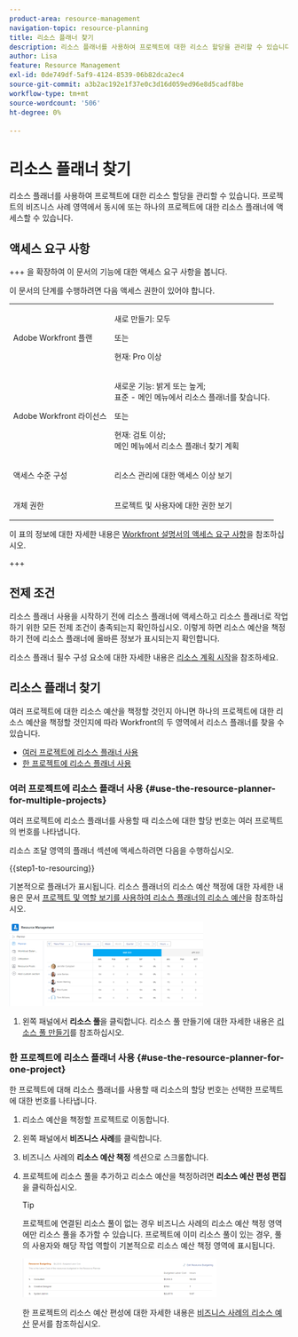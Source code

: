 ```yaml
---
product-area: resource-management
navigation-topic: resource-planning
title: 리소스 플래너 찾기
description: 리소스 플래너를 사용하여 프로젝트에 대한 리소스 할당을 관리할 수 있습니다. 프로젝트의 비즈니스 사례 영역에서 동시에 또는 하나의 프로젝트에 대한 리소스 플래너에 액세스할 수 있습니다.
author: Lisa
feature: Resource Management
exl-id: 0de749df-5af9-4124-8539-06b82dca2ec4
source-git-commit: a3b2ac192e1f37e0c3d16d059ed96e8d5cadf8be
workflow-type: tm+mt
source-wordcount: '506'
ht-degree: 0%

---
```


# 리소스 플래너 찾기

<!--
<p data-mc-conditions="QuicksilverOrClassic.Draft mode">(This came off this article: draft that content in the article when this comes live: /Content/Resource Mgmt/Resource Planning/get-started-resource-planner.html)</p>
-->

리소스 플래너를 사용하여 프로젝트에 대한 리소스 할당을 관리할 수 있습니다. 프로젝트의 비즈니스 사례 영역에서 동시에 또는 하나의 프로젝트에 대한 리소스 플래너에 액세스할 수 있습니다.

## 액세스 요구 사항

+++ 을 확장하여 이 문서의 기능에 대한 액세스 요구 사항을 봅니다.

이 문서의 단계를 수행하려면 다음 액세스 권한이 있어야 합니다.

<table style="table-layout:auto"> 
 <col> 
 <col> 
 <tbody> 
  <tr> 
   <td role="rowheader">Adobe Workfront 플랜</td> 
   <td><p>새로 만들기: 모두</p>
       <p>또는</p>
       <p>현재: Pro 이상</p> </td> 
  </tr> 
  <tr> 
   <td role="rowheader">Adobe Workfront 라이선스</td> 
   <td><p>새로운 기능: 밝게 또는 높게;</br>
          표준 - 메인 메뉴에서 리소스 플래너를 찾습니다.</p>
       <p>또는</p>
       <p>현재: 검토 이상;</br>
       메인 메뉴에서 리소스 플래너 찾기 계획</p></td>
  </tr> 
  <tr> 
   <td role="rowheader">액세스 수준 구성</td> 
   <td> <p>리소스 관리에 대한 액세스 이상 보기</p> </td> 
  </tr> 
  <tr> 
   <td role="rowheader">개체 권한</td> 
   <td> <p>프로젝트 및 사용자에 대한 권한 보기 </p> </td> 
  </tr> 
 </tbody> 
</table>

이 표의 정보에 대한 자세한 내용은 [Workfront 설명서의 액세스 요구 사항](/help/quicksilver/administration-and-setup/add-users/access-levels-and-object-permissions/access-level-requirements-in-documentation.md)을 참조하십시오.

+++

## 전제 조건

리소스 플래너 사용을 시작하기 전에 리소스 플래너에 액세스하고 리소스 플래너로 작업하기 위한 모든 전제 조건이 충족되는지 확인하십시오. 이렇게 하면 리소스 예산을 책정하기 전에 리소스 플래너에 올바른 정보가 표시되는지 확인합니다.

리소스 플래너 필수 구성 요소에 대한 자세한 내용은 [리소스 계획 시작](../../resource-mgmt/resource-planning/get-started-resource-planning.md)을 참조하세요.

## 리소스 플래너 찾기

<!--
<p data-mc-conditions="QuicksilverOrClassic.Draft mode">(this was moved from the get-started-resource-planner article)</p>
-->

여러 프로젝트에 대한 리소스 예산을 책정할 것인지 아니면 하나의 프로젝트에 대한 리소스 예산을 책정할 것인지에 따라 Workfront의 두 영역에서 리소스 플래너를 찾을 수 있습니다.

* [여러 프로젝트에 리소스 플래너 사용](#use-the-resource-planner-for-multiple-projects)
* [한 프로젝트에 리소스 플래너 사용](#use-the-resource-planner-for-one-project)

### 여러 프로젝트에 리소스 플래너 사용 {#use-the-resource-planner-for-multiple-projects}

여러 프로젝트에 리소스 플래너를 사용할 때 리소스에 대한 할당 번호는 여러 프로젝트의 번호를 나타냅니다.

리소스 조달 영역의 플래너 섹션에 액세스하려면 다음을 수행하십시오.

{{step1-to-resourcing}}

기본적으로 플래너가 표시됩니다.  리소스 플래너의 리소스 예산 책정에 대한 자세한 내용은 문서 [프로젝트 및 역할 보기를 사용하여 리소스 플래너의 리소스 예산](../../resource-mgmt/resource-planning/budget-resources-project-role-views-resource-planner.md)을 참조하십시오.

![기본값으로 리소스 플래너](assets/qs-resource-management-area-with-planner-as-default-350x152.png)

1. 왼쪽 패널에서 **리소스 풀**&#x200B;을 클릭합니다.
리소스 풀 만들기에 대한 자세한 내용은 [리소스 풀 만들기](../../resource-mgmt/resource-planning/resource-pools/create-resource-pools.md)를 참조하십시오.

### 한 프로젝트에 리소스 플래너 사용 {#use-the-resource-planner-for-one-project}

한 프로젝트에 대해 리소스 플래너를 사용할 때 리소스의 할당 번호는 선택한 프로젝트에 대한 번호를 나타냅니다.

1. 리소스 예산을 책정할 프로젝트로 이동합니다.
1. 왼쪽 패널에서 **비즈니스 사례**&#x200B;를 클릭합니다.
1. 비즈니스 사례의 **리소스 예산 책정** 섹션으로 스크롤합니다.
1. 프로젝트에 리소스 풀을 추가하고 리소스 예산을 책정하려면 **리소스 예산 편성 편집**&#x200B;을 클릭하십시오.

   >[!TIP]
   >
   >프로젝트에 연결된 리소스 풀이 없는 경우 비즈니스 사례의 리소스 예산 책정 영역에만 리소스 풀을 추가할 수 있습니다. 프로젝트에 이미 리소스 풀이 있는 경우, 풀의 사용자와 해당 작업 역할이 기본적으로 리소스 예산 책정 영역에 표시됩니다.

   ![리소스 예산 책정](assets/resource-budgeting-area-on-project-350x70.png)

   한 프로젝트의 리소스 예산 편성에 대한 자세한 내용은 [비즈니스 사례의 리소스 예산](../../manage-work/projects/define-a-business-case/budget-resources-in-business-case.md) 문서를 참조하십시오.
